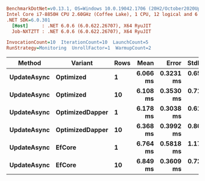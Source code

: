 ``` ini

BenchmarkDotNet=v0.13.1, OS=Windows 10.0.19042.1706 (20H2/October2020Update)
Intel Core i7-8850H CPU 2.60GHz (Coffee Lake), 1 CPU, 12 logical and 6 physical cores
.NET SDK=6.0.301
  [Host]     : .NET 6.0.6 (6.0.622.26707), X64 RyuJIT
  Job-NXTZTT : .NET 6.0.6 (6.0.622.26707), X64 RyuJIT

InvocationCount=10  IterationCount=10  LaunchCount=5  
RunStrategy=Monitoring  UnrollFactor=1  WarmupCount=2  

```
|      Method |         Variant | Rows |     Mean |     Error |    StdDev |      Min |       Max |   Median |
|------------ |---------------- |----- |---------:|----------:|----------:|---------:|----------:|---------:|
| **UpdateAsync** |       **Optimized** |    **1** | **6.066 ms** | **0.3231 ms** | **0.6527 ms** | **5.130 ms** |  **8.345 ms** | **5.908 ms** |
| **UpdateAsync** |       **Optimized** |   **10** | **6.108 ms** | **0.3530 ms** | **0.7131 ms** | **4.981 ms** |  **8.967 ms** | **5.991 ms** |
| **UpdateAsync** | **OptimizedDapper** |    **1** | **6.178 ms** | **0.3038 ms** | **0.6137 ms** | **5.297 ms** |  **7.677 ms** | **6.042 ms** |
| **UpdateAsync** | **OptimizedDapper** |   **10** | **6.368 ms** | **0.3992 ms** | **0.8063 ms** | **5.250 ms** | **10.285 ms** | **6.173 ms** |
| **UpdateAsync** |          **EfCore** |    **1** | **6.764 ms** | **0.5818 ms** | **1.1752 ms** | **4.815 ms** | **10.771 ms** | **6.401 ms** |
| **UpdateAsync** |          **EfCore** |   **10** | **6.849 ms** | **0.3609 ms** | **0.7290 ms** | **5.506 ms** |  **9.275 ms** | **6.669 ms** |
